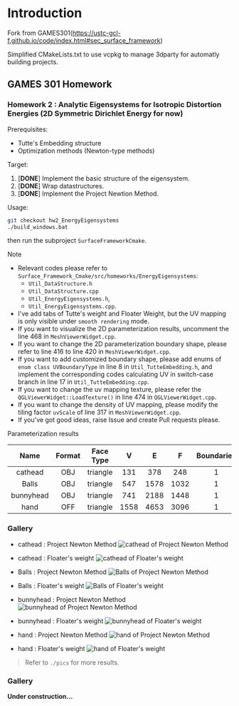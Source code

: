 # Introduction
Fork from GAMES301(https://ustc-gcl-f.github.io/code/index.html#sec_surface_framework)

Simplified CMakeLists.txt to use vcpkg to manage 3dparty for automatly building projects.


## GAMES 301 Homework

### Homework 2 : Analytic Eigensystems for Isotropic Distortion Energies (2D Symmetric Dirichlet Energy for now)

Prerequisites:
+ Tutte's Embedding structure
+ Optimization methods (Newton-type methods)

Target:
1. [**DONE**] Implement the basic structure of the eigensystem.
2. [**DONE**] Wrap datastructures.
3. [**DONE**] Implement the Project Newtion Method.

Usage:
 
```bash
git checkout hw2_EnergyEigensystems
./build_windows.bat
```
then run the subproject `SurfaceFrameworkCmake`.

Note

+ Relevant codes please refer to `Surface_Framework_Cmake/src/homeworks/EnergyEigensystems`:
  + `Util_DataStructure.h`
  + `Util_DataStructure.cpp`
  + `Util_EnergyEigensystems.h`,
  + `Util_EnergyEigensystems.cpp`.
+ I've add tabs of Tutte's weight and Floater Weight, but the UV mapping is only visible under `smooth rendering` mode.
+ If you want to visualize the 2D parameterization results, uncomment the line 468 in `MeshViewerWidget.cpp`.
+ If you want to change the 2D parameterization boundary shape, please refer to line 416 to line 420 in `MeshViewerWidget.cpp`.
+ If you want to add customized boundary shape, please add enums of `enum class UVBoundaryType` in line 8 in `Util_TutteEmbedding.h`, and implement the corresponding codes calculating UV in switch-case branch in line 17 in `Util_TutteEmbedding.cpp`.
+ If you want to change the uv mapping texture, please refer the `QGLViewerWidget::LoadTexture()` in line 474 in `QGLViewerWidget.cpp`.
+ If you want to change the density of UV mapping, please modify the tiling factor `uvScale` of line 317 in `MeshViewerWidget.cpp`.
+ If you've got good ideas, raise Issue and create Pull requests please.

Parameterization results

| Name | Format | Face Type | V | E | F | Boundaries | Storage |
| :-: | :-: | :-: | :-: | :-: | :-: | :-: | :-: |
|   cathead | OBJ | triangle |  131 |  378 |  248 | 1 |  8 KB |
|     Balls | OBJ | triangle |  547 | 1578 | 1032 | 1 | 26 KB |
| bunnyhead | OBJ | triangle |  741 | 2188 | 1448 | 1 | 54 KB |
|      hand | OFF | triangle | 1558 | 4653 | 3096 | 1 | 97 KB |


### Gallery

+ cathead : Project Newton Method
![cathead of Project Newton Method](pics/uv/checkerboard/cathead_projNewton_poly.png)
+ cathead : Floater's weight
![cathead of Floater's weight](pics/uv/checkerboard/cathead_floater_poly.png)


+ Balls : Project Newton Method
![Balls of Project Newton Method](pics/uv/checkerboard/Balls_projNewton_poly.png)
+ Balls : Floater's weight
![Balls of Floater's weight](pics/uv/checkerboard/Balls_floater_poly.png)

+ bunnyhead : Project Newton Method
![bunnyhead of Project Newton Method](pics/uv/checkerboard/bunny_projNewton_poly.png)
+ bunnyhead : Floater's weight
![bunnyhead of Floater's weight](pics/uv/checkerboard/bunny_floater_poly.png)

+ hand : Project Newton Method
![hand of Project Newton Method](pics/uv/checkerboard/hand_projNewton_poly.png)
+ hand : Floater's weight
![hand of Floater's weight](pics/uv/checkerboard/hand_floater_poly.png)

> Refer to `./pics` for more results. 

### Gallery

**Under construction...**